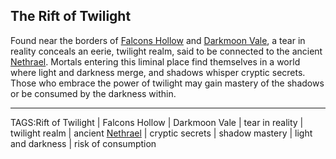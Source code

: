 ## The Rift of Twilight

Found near the borders of [Falcons Hollow](../Places/Falcons_Hollow.md) and [Darkmoon Vale](../Places/Darkmoon_Vale.md), a tear in reality conceals an eerie, twilight realm, said to be connected to the ancient [Nethrael](../Lore/Nethrael.md). Mortals entering this liminal place find themselves in a world where light and darkness merge, and shadows whisper cryptic secrets. Those who embrace the power of twilight may gain mastery of the shadows or be consumed by the darkness within.


---

TAGS:Rift of Twilight | Falcons Hollow | Darkmoon Vale | tear in reality | twilight realm | ancient [Nethrael](../Lore/Nethrael.md) | cryptic secrets | shadow mastery | light and darkness | risk of consumption
